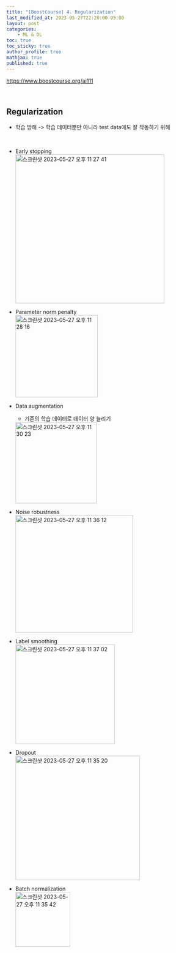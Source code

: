 ```yaml
---
title: "[BoostCourse] 4. Regularization"
last_modified_at: 2023-05-27T22:20:00-05:00
layout: post
categories:
    - ML & DL
toc: true
toc_sticky: true
author_profile: true
mathjax: true
published: true
---
```


<https://www.boostcourse.org/ai111>

<br>

## Regularization

- 학습 방해 -> 학습 데이터뿐만 아니라 test data에도 잘 작동하기 위해

<br>
  
- Early stopping    
    <img width="389" alt="스크린샷 2023-05-27 오후 11 27 41" src="https://github.com/bokyung124/bokyung124.github.io/assets/53086873/cdea12c7-fa21-4468-bca6-439732550a80">

- Parameter norm penalty    
    <img width="215" alt="스크린샷 2023-05-27 오후 11 28 16" src="https://github.com/bokyung124/bokyung124.github.io/assets/53086873/59f7dcde-36da-4a43-8be3-ac5def892f85">


- Data augmentation
    - 기존의 학습 데이터로 데이터 양 늘리기    
    <img width="212" alt="스크린샷 2023-05-27 오후 11 30 23" src="https://github.com/bokyung124/bokyung124.github.io/assets/53086873/2ee81411-3ed0-4e01-ba5e-0df98b77d01c">

- Noise robustness   
    <img width="307" alt="스크린샷 2023-05-27 오후 11 36 12" src="https://github.com/bokyung124/bokyung124.github.io/assets/53086873/7b2ace9d-6f1f-4ec5-8b49-e38d1f838f59">


- Label smoothing   
    <img width="260" alt="스크린샷 2023-05-27 오후 11 37 02" src="https://github.com/bokyung124/bokyung124.github.io/assets/53086873/b6a33140-4b71-40dd-90b1-5f452a0c1a42">
    
- Dropout   
    <img width="325" alt="스크린샷 2023-05-27 오후 11 35 20" src="https://github.com/bokyung124/bokyung124.github.io/assets/53086873/670e1e35-6381-4c31-be0a-645f754d5280">


- Batch normalization   
    <img width="143" alt="스크린샷 2023-05-27 오후 11 35 42" src="https://github.com/bokyung124/bokyung124.github.io/assets/53086873/7b6497b2-abe3-4333-9833-51bf7c65afc2">
